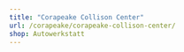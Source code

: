 ```yaml
---
title: "Corapeake Collison Center"
url: /corapeake/corapeake-collison-center/
shop: Autowerkstatt
---
```

